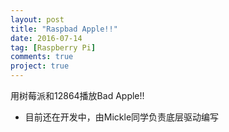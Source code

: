 ```yaml
---
layout: post
title: "Raspbad Apple!!"
date: 2016-07-14
tag: [Raspberry Pi]
comments: true
project: true
---
```

用树莓派和12864播放Bad Apple!!

* 目前还在开发中，由Mickle同学负责底层驱动编写